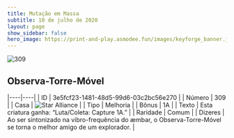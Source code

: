 ```yaml
---
title: Mutação em Massa
subtitle: 10 de julho de 2020
layout: page
show_sidebar: false
hero_image: https://print-and-play.asmodee.fun/images/keyforge_banner.jpg
---
```


![309](https://cdn.keyforgegame.com/media/card_front/pt/479_309_58M3CG48V3QC_pt.png)

## Observa-Torre-Móvel

|----|----|
| ID | 3e5fcf23-1481-48d5-99d6-03c2bc56e270 |
| Número | 309 |
| Casa | ![Star Alliance](https://archonarcana.com/images/thumb/7/7d/Star_Alliance.png/22px-Star_Alliance.png "Aliança Estelar") |
| Tipo | Melhoria |
| Bônus | 1A |
| Texto | Esta criatura ganha: “Luta/Coleta: Capture 1A.” |
| Raridade | Comum |
| Dizeres | Ao ser sintonizado na vibro-frequência do æmbar, o Observa-Torre-Móvel se torna o melhor amigo de um explorador. |
